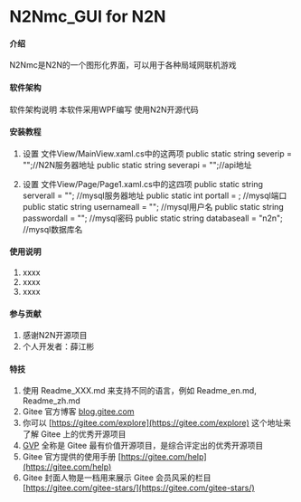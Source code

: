 # N2Nmc_GUI for N2N

#### 介绍
N2Nmc是N2N的一个图形化界面，可以用于各种局域网联机游戏

#### 软件架构
软件架构说明
本软件采用WPF编写
使用N2N开源代码

#### 安装教程

1.  设置 文件View/MainView.xaml.cs中的这两项
    public static string severip = "";//N2N服务器地址
    public static string severapi = "";//api地址

2.  设置 文件View/Page/Page1.xaml.cs中的这四项
    public static string serverall = ""; //mysql服务器地址
    public static int portall = ; //mysql端口
    public static string usernameall = ""; //mysql用户名
    public static string passwordall = ""; //mysql密码
    public static string databaseall = "n2n"; //mysql数据库名


#### 使用说明

1.  xxxx
2.  xxxx
3.  xxxx

#### 参与贡献

1.  感谢N2N开源项目
2.  个人开发者：薛江彬


#### 特技

1.  使用 Readme\_XXX.md 来支持不同的语言，例如 Readme\_en.md, Readme\_zh.md
2.  Gitee 官方博客 [blog.gitee.com](https://blog.gitee.com)
3.  你可以 [https://gitee.com/explore](https://gitee.com/explore) 这个地址来了解 Gitee 上的优秀开源项目
4.  [GVP](https://gitee.com/gvp) 全称是 Gitee 最有价值开源项目，是综合评定出的优秀开源项目
5.  Gitee 官方提供的使用手册 [https://gitee.com/help](https://gitee.com/help)
6.  Gitee 封面人物是一档用来展示 Gitee 会员风采的栏目 [https://gitee.com/gitee-stars/](https://gitee.com/gitee-stars/)
